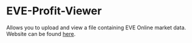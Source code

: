 # EVE-Profit-Viewer
Allows you to upload and view a file containing EVE Online market data. Website can be found [here](http://eveprofit.tk).
